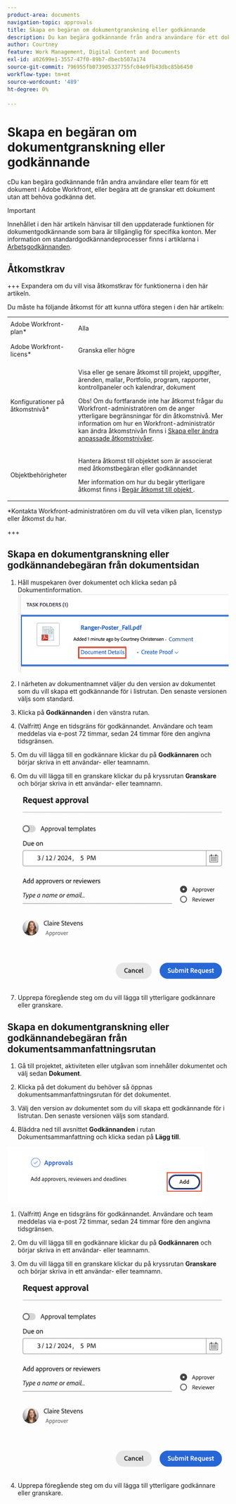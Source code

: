```yaml
---
product-area: documents
navigation-topic: approvals
title: Skapa en begäran om dokumentgranskning eller godkännande
description: Du kan begära godkännande från andra användare för ett dokument i Adobe Workfront.
author: Courtney
feature: Work Management, Digital Content and Documents
exl-id: a02699e1-3557-47f0-89b7-dbecb507a174
source-git-commit: 796955fb073905337755fc04e9fb43dbc85b6450
workflow-type: tm+mt
source-wordcount: '489'
ht-degree: 0%

---
```


# Skapa en begäran om dokumentgranskning eller godkännande

cDu kan begära godkännande från andra användare eller team för ett dokument i Adobe Workfront, eller begära att de granskar ett dokument utan att behöva godkänna det.

>[!IMPORTANT]
>
>Innehållet i den här artikeln hänvisar till den uppdaterade funktionen för dokumentgodkännande som bara är tillgänglig för specifika konton. Mer information om standardgodkännandeprocesser finns i artiklarna i [Arbetsgodkännanden](/help/quicksilver/review-and-approve-work/manage-approvals/manage-approvals.md).

## Åtkomstkrav

+++ Expandera om du vill visa åtkomstkrav för funktionerna i den här artikeln.


Du måste ha följande åtkomst för att kunna utföra stegen i den här artikeln:

<table style="table-layout:auto"> 
 <col> 
 <col> 
 <tbody> 
  <tr> 
   <td role="rowheader">Adobe Workfront-plan*</td> 
   <td> <p>Alla</p> </td> 
  </tr> 
  <tr> 
   <td role="rowheader">Adobe Workfront-licens*</td>  
   <td> <p>Granska eller högre</p> </td> 
  </tr> 
  <tr> 
   <td role="rowheader">Konfigurationer på åtkomstnivå*</td> 
   <td> <p>Visa eller ge senare åtkomst till projekt, uppgifter, ärenden, mallar, Portfolio, program, rapporter, kontrollpaneler och kalendrar, dokument</p> <p>Obs! Om du fortfarande inte har åtkomst frågar du Workfront-administratören om de anger ytterligare begränsningar för din åtkomstnivå. Mer information om hur en Workfront-administratör kan ändra åtkomstnivån finns i <a href="/help/quicksilver/administration-and-setup/add-users/configure-and-grant-access/create-modify-access-levels.md" class="MCXref xref">Skapa eller ändra anpassade åtkomstnivåer</a>.</p> </td> 
  </tr>
  <tr> 
   <td role="rowheader">Objektbehörigheter</td> 
   <td> <p>Hantera åtkomst till objektet som är associerat med åtkomstbegäran eller godkännandet </p> <p>Mer information om hur du begär ytterligare åtkomst finns i <a href="/help/quicksilver/workfront-basics/grant-and-request-access-to-objects/request-access.md" class="MCXref xref">Begär åtkomst till objekt </a>.</p> </td> 
  </tr> 
 </tbody> 
</table>

&#42;Kontakta Workfront-administratören om du vill veta vilken plan, licenstyp eller åtkomst du har.

+++

## Skapa en dokumentgranskning eller godkännandebegäran från dokumentsidan

1. Håll muspekaren över dokumentet och klicka sedan på Dokumentinformation.
   ![](assets/doc-details.png)


1. I närheten av dokumentnamnet väljer du den version av dokumentet som du vill skapa ett godkännande för i listrutan. Den senaste versionen väljs som standard.

1. Klicka på **Godkännanden** i den vänstra rutan.

1. (Valfritt) Ange en tidsgräns för godkännandet. Användare och team meddelas via e-post 72 timmar, sedan 24 timmar före den angivna tidsgränsen.

1. Om du vill lägga till en godkännare klickar du på **Godkännaren** och börjar skriva in ett användar- eller teamnamn.

1. Om du vill lägga till en granskare klickar du på kryssrutan **Granskare** och börjar skriva in ett användar- eller teamnamn.

   ![](assets/add-approver-and-deadline.png)

1. Upprepa föregående steg om du vill lägga till ytterligare godkännare eller granskare.

## Skapa en dokumentgranskning eller godkännandebegäran från dokumentsammanfattningsrutan

1. Gå till projektet, aktiviteten eller utgåvan som innehåller dokumentet och välj sedan **Dokument**.

1. Klicka på det dokument du behöver så öppnas dokumentsammanfattningsrutan för det dokumentet.

1. Välj den version av dokumentet som du vill skapa ett godkännande för i listrutan. Den senaste versionen väljs som standard.

1. Bläddra ned till avsnittet **Godkännanden** i rutan Dokumentsammanfattning och klicka sedan på **Lägg till**.

![](assets/doc-summary-add-approvers.png)

1. (Valfritt) Ange en tidsgräns för godkännandet. Användare och team meddelas via e-post 72 timmar, sedan 24 timmar före den angivna tidsgränsen.

1. Om du vill lägga till en godkännare klickar du på **Godkännaren** och börjar skriva in ett användar- eller teamnamn.

1. Om du vill lägga till en granskare klickar du på kryssrutan **Granskare** och börjar skriva in ett användar- eller teamnamn.

   ![](assets/add-approver-and-deadline.png)

1. Upprepa föregående steg om du vill lägga till ytterligare godkännare eller granskare.

<!--
## Resubmit an approval on a new version

Document approval decisions are not automatically reset when you upload a new version. For example, if your document is approved with changes, the decision will show "changes" as the decision, even if you upload a new version with the specified changes. You can clear the decision on a new version if you manually resubmit the approval.

1. Go to the project, task, or issue that contains the document, then select **Documents**.
1. Find the document you need.

1. Scroll down to the **Approvals** section in the Summary, click the More icon, then click Resubmit.

   ![](assets/nwe-resubmit-approval-350x149.png)
-->
